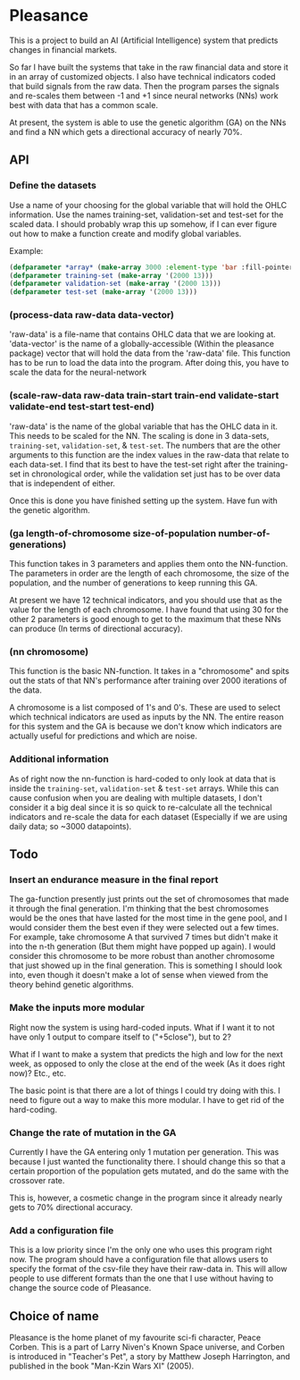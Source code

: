 # Pleasance
This is a project to build an AI (Artificial Intelligence) system that predicts changes in financial markets.

So far I have built the systems that take in the raw financial data and store it in an array of customized objects.  I also have technical indicators coded that build signals from the raw data.  Then the program parses the signals and re-scales them between -1 and +1 since neural networks (NNs) work best with data that has a common scale.

At present, the system is able to use the genetic algorithm (GA) on the NNs and find a NN which gets a directional accuracy of nearly 70%.

## API
### Define the datasets
Use a name of your choosing for the global variable that will hold the OHLC information.  Use the names training-set, validation-set and test-set for the scaled data.  I should probably wrap this up somehow, if I can ever figure out how to make a function create and modify global variables.

Example:
```lisp
(defparameter *array* (make-array 3000 :element-type 'bar :fill-pointer 0))
(defparameter training-set (make-array '(2000 13)))
(defparameter validation-set (make-array '(2000 13)))
(defparameter test-set (make-array '(2000 13)))
```

### (process-data raw-data data-vector)
'raw-data' is a file-name that contains OHLC data that we are looking at.  'data-vector' is the name of a globally-accessible (Within the pleasance package) vector that will hold the data from the 'raw-data' file.  This function has to be run to load the data into the program.  After doing this, you have to scale the data for the neural-network
### (scale-raw-data raw-data train-start train-end validate-start validate-end test-start test-end)
'raw-data' is the name of the global variable that has the OHLC data in it.  This needs to be scaled for the NN.  The scaling is done in 3 data-sets, `training-set`, `validation-set`, & `test-set`.  The numbers that are the other arguments to this function are the index values in the raw-data that relate to each data-set.  I find that its best to have the test-set right after the training-set in chronological order, while the validation set just has to be over data that is independent of either.

Once this is done you have finished setting up the system.  Have fun with the genetic algorithm.
### (ga length-of-chromosome size-of-population number-of-generations)
This function takes in 3 parameters and applies them onto the NN-function.  The parameters in order are the length of each chromosome, the size of the population, and the number of generations to keep running this GA.

At present we have 12 technical indicators, and you should use that as the value for the length of each chromosome.  I have found that using 30 for the other 2 parameters is good enough to get to the maximum that these NNs can produce (In terms of directional accuracy).

### (nn chromosome)
This function is the basic NN-function.  It takes in a "chromosome" and spits out the stats of that NN's performance after training over 2000 iterations of the data.

A chromosome is a list composed of 1's and 0's.  These are used to select which technical indicators are used as inputs by the NN.  The entire reason for this system and the GA is because we don't know which indicators are actually useful for predictions and which are noise.

### Additional information

As of right now the nn-function is hard-coded to only look at data that is inside the `training-set`, `validation-set` & `test-set` arrays.  While this can cause confusion when you are dealing with multiple datasets, I don't consider it a big deal since it is so quick to re-calculate all the technical indicators and re-scale the data for each dataset (Especially if we are using daily data; so ~3000 datapoints).

## Todo
### Insert an endurance measure in the final report
The ga-function presently just prints out the set of chromosomes that made it through the final generation.  I'm thinking that the best chromosomes would be the ones that have lasted for the most time in the gene pool, and I would consider them the best even if they were selected out a few times.  For example, take chromosome A that survived 7 times but didn't make it into the n-th generation (But them might have popped up again).  I would consider this chromosome to be more robust than another chromosome that just showed up in the final generation.  This is something I should look into, even though it doesn't make a lot of sense when viewed from the theory behind genetic algorithms.

### Make the inputs more modular
Right now the system is using hard-coded inputs.  What if I want it to not have only 1 output to compare itself to ("+5close"), but to 2?

What if I want to make a system that predicts the high and low for the next week, as opposed to only the close at the end of the week (As it does right now)?  Etc., etc.

The basic point is that there are a lot of things I could try doing with this.  I need to figure out a way to make this more modular.  I have to get rid of the hard-coding.
### Change the rate of mutation in the GA
Currently I have the GA entering only 1 mutation per generation.  This was because I just wanted the functionality there.  I should change this so that a certain proportion of the population gets mutated, and do the same with the crossover rate.

This is, however, a cosmetic change in the program since it already nearly gets to 70% directional accuracy.

### Add a configuration file
This is a low priority since I'm the only one who uses this program right now.  The program should have a configuration file that allows users to specify the format of the csv-file they have their raw-data in.  This will allow people to use different formats than the one that I use without having to change the source code of Pleasance.

## Choice of name
Pleasance is the home planet of my favourite sci-fi character, Peace Corben.  This is a part of Larry Niven's Known Space universe, and Corben is introduced in "Teacher's Pet", a story by Matthew Joseph Harrington, and published in the book "Man-Kzin Wars XI" (2005).
